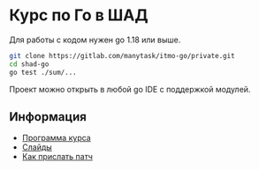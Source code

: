 # Курс по Го в ШАД

Для работы с кодом нужен go 1.18 или выше.

```sh
git clone https://gitlab.com/manytask/itmo-go/private.git
cd shad-go
go test ./sum/...
```

Проект можно открыть в любой go IDE с поддержкой модулей.

## Информация

- [Программа курса](docs/syllabus.md)
- [Слайды](https://p.go.manytask.org/)
- [Как прислать патч](CONTRIBUTING.md)
